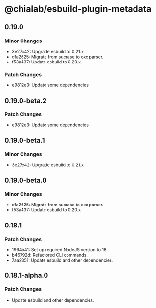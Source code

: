 # @chialab/esbuild-plugin-metadata

## 0.19.0

### Minor Changes

-   3e27c42: Upgrade esbuild to 0.21.x
-   dfa2625: Migrate from sucrase to oxc parser.
-   f53a437: Update esbuild to 0.20.x

### Patch Changes

-   e9812e3: Update some dependencies.

## 0.19.0-beta.2

### Patch Changes

-   e9812e3: Update some dependencies.

## 0.19.0-beta.1

### Minor Changes

-   3e27c42: Upgrade esbuild to 0.21.x

## 0.19.0-beta.0

### Minor Changes

-   dfa2625: Migrate from sucrase to oxc parser.
-   f53a437: Update esbuild to 0.20.x

## 0.18.1

### Patch Changes

-   1964b41: Set up required NodeJS version to 18.
-   b46792d: Refactored CLI commands.
-   7aa2351: Update esbuild and other dependencies.

## 0.18.1-alpha.0

### Patch Changes

-   Update esbuild and other dependencies.

